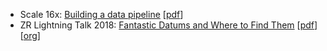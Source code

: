 + Scale 16x: [Building a data pipeline](building_a_data_pipeline-scale16x/)
    [[pdf](building_a_data_pipeline-scale16x/building_a_data_pipeline.pdf)]
+ ZR Lightning Talk 2018: [Fantastic Datums and Where to Find Them](fantastic/athena_glue_presentation_201811.html)
    [[pdf](fantastic/athena_glue_presentation_201811.pdf)]
    [[org](fantastic/athena_glue_presentation_201811.org)]
